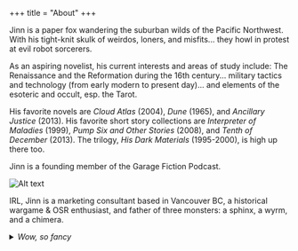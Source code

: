 +++
title = "About"
+++

Jinn is a paper fox wandering the suburban wilds of the Pacific Northwest. With his tight-knit skulk of weirdos, loners, and misfits... they howl in protest at evil robot sorcerers. 

As an aspiring novelist, his current interests and areas of study include: The Renaissance and the Reformation during the 16th century... military tactics and technology (from early modern to present day)... and elements of the esoteric and occult, esp. the Tarot.

His favorite novels are _Cloud Atlas_ (2004), _Dune_ (1965), and _Ancillary Justice_ (2013). His favorite short story collections are _Interpreter of Maladies_ (1999), _Pump Six and Other Stories_ (2008), and _Tenth of December_ (2013). The trilogy, _His Dark Materials_ (1995-2000), is high up there too.

Jinn is a founding member of the Garage Fiction Podcast.

![Alt text](https://miro.medium.com/v2/resize:fit:1400/1*sVjuuC3VmxktKubmMuiX0A.jpeg)

IRL, Jinn is a marketing consultant based in Vancouver BC, a historical wargame & OSR enthusiast, and father of three monsters: a sphinx, a wyrm, and a chimera.

<details>
  <summary><i>Wow, so fancy</i></summary>
  <b>WOW, SO BOLD</b>
</details>
